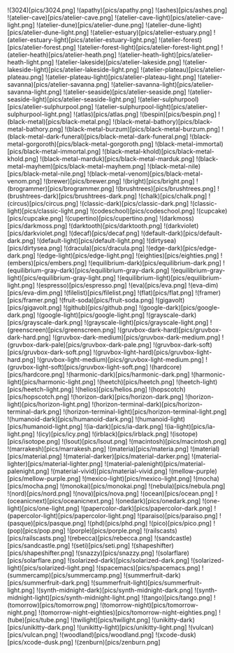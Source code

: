 !(3024)[pics/3024.png]
!(apathy)[pics/apathy.png]
!(ashes)[pics/ashes.png]
!(atelier-cave)[pics/atelier-cave.png]
!(atelier-cave-light)[pics/atelier-cave-light.png]
!(atelier-dune)[pics/atelier-dune.png]
!(atelier-dune-light)[pics/atelier-dune-light.png]
!(atelier-estuary)[pics/atelier-estuary.png]
!(atelier-estuary-light)[pics/atelier-estuary-light.png]
!(atelier-forest)[pics/atelier-forest.png]
!(atelier-forest-light)[pics/atelier-forest-light.png]
!(atelier-heath)[pics/atelier-heath.png]
!(atelier-heath-light)[pics/atelier-heath-light.png]
!(atelier-lakeside)[pics/atelier-lakeside.png]
!(atelier-lakeside-light)[pics/atelier-lakeside-light.png]
!(atelier-plateau)[pics/atelier-plateau.png]
!(atelier-plateau-light)[pics/atelier-plateau-light.png]
!(atelier-savanna)[pics/atelier-savanna.png]
!(atelier-savanna-light)[pics/atelier-savanna-light.png]
!(atelier-seaside)[pics/atelier-seaside.png]
!(atelier-seaside-light)[pics/atelier-seaside-light.png]
!(atelier-sulphurpool)[pics/atelier-sulphurpool.png]
!(atelier-sulphurpool-light)[pics/atelier-sulphurpool-light.png]
!(atlas)[pics/atlas.png]
!(bespin)[pics/bespin.png]
!(black-metal)[pics/black-metal.png]
!(black-metal-bathory)[pics/black-metal-bathory.png]
!(black-metal-burzum)[pics/black-metal-burzum.png]
!(black-metal-dark-funeral)[pics/black-metal-dark-funeral.png]
!(black-metal-gorgoroth)[pics/black-metal-gorgoroth.png]
!(black-metal-immortal)[pics/black-metal-immortal.png]
!(black-metal-khold)[pics/black-metal-khold.png]
!(black-metal-marduk)[pics/black-metal-marduk.png]
!(black-metal-mayhem)[pics/black-metal-mayhem.png]
!(black-metal-nile)[pics/black-metal-nile.png]
!(black-metal-venom)[pics/black-metal-venom.png]
!(brewer)[pics/brewer.png]
!(bright)[pics/bright.png]
!(brogrammer)[pics/brogrammer.png]
!(brushtrees)[pics/brushtrees.png]
!(brushtrees-dark)[pics/brushtrees-dark.png]
!(chalk)[pics/chalk.png]
!(circus)[pics/circus.png]
!(classic-dark)[pics/classic-dark.png]
!(classic-light)[pics/classic-light.png]
!(codeschool)[pics/codeschool.png]
!(cupcake)[pics/cupcake.png]
!(cupertino)[pics/cupertino.png]
!(darkmoss)[pics/darkmoss.png]
!(darktooth)[pics/darktooth.png]
!(darkviolet)[pics/darkviolet.png]
!(decaf)[pics/decaf.png]
!(default-dark)[pics/default-dark.png]
!(default-light)[pics/default-light.png]
!(dirtysea)[pics/dirtysea.png]
!(dracula)[pics/dracula.png]
!(edge-dark)[pics/edge-dark.png]
!(edge-light)[pics/edge-light.png]
!(eighties)[pics/eighties.png]
!(embers)[pics/embers.png]
!(equilibrium-dark)[pics/equilibrium-dark.png]
!(equilibrium-gray-dark)[pics/equilibrium-gray-dark.png]
!(equilibrium-gray-light)[pics/equilibrium-gray-light.png]
!(equilibrium-light)[pics/equilibrium-light.png]
!(espresso)[pics/espresso.png]
!(eva)[pics/eva.png]
!(eva-dim)[pics/eva-dim.png]
!(filelist)[pics/filelist.png]
!(flat)[pics/flat.png]
!(framer)[pics/framer.png]
!(fruit-soda)[pics/fruit-soda.png]
!(gigavolt)[pics/gigavolt.png]
!(github)[pics/github.png]
!(google-dark)[pics/google-dark.png]
!(google-light)[pics/google-light.png]
!(grayscale-dark)[pics/grayscale-dark.png]
!(grayscale-light)[pics/grayscale-light.png]
!(greenscreen)[pics/greenscreen.png]
!(gruvbox-dark-hard)[pics/gruvbox-dark-hard.png]
!(gruvbox-dark-medium)[pics/gruvbox-dark-medium.png]
!(gruvbox-dark-pale)[pics/gruvbox-dark-pale.png]
!(gruvbox-dark-soft)[pics/gruvbox-dark-soft.png]
!(gruvbox-light-hard)[pics/gruvbox-light-hard.png]
!(gruvbox-light-medium)[pics/gruvbox-light-medium.png]
!(gruvbox-light-soft)[pics/gruvbox-light-soft.png]
!(hardcore)[pics/hardcore.png]
!(harmonic-dark)[pics/harmonic-dark.png]
!(harmonic-light)[pics/harmonic-light.png]
!(heetch)[pics/heetch.png]
!(heetch-light)[pics/heetch-light.png]
!(helios)[pics/helios.png]
!(hopscotch)[pics/hopscotch.png]
!(horizon-dark)[pics/horizon-dark.png]
!(horizon-light)[pics/horizon-light.png]
!(horizon-terminal-dark)[pics/horizon-terminal-dark.png]
!(horizon-terminal-light)[pics/horizon-terminal-light.png]
!(humanoid-dark)[pics/humanoid-dark.png]
!(humanoid-light)[pics/humanoid-light.png]
!(ia-dark)[pics/ia-dark.png]
!(ia-light)[pics/ia-light.png]
!(icy)[pics/icy.png]
!(irblack)[pics/irblack.png]
!(isotope)[pics/isotope.png]
!(lsout)[pics/lsout.png]
!(macintosh)[pics/macintosh.png]
!(marrakesh)[pics/marrakesh.png]
!(materia)[pics/materia.png]
!(material)[pics/material.png]
!(material-darker)[pics/material-darker.png]
!(material-lighter)[pics/material-lighter.png]
!(material-palenight)[pics/material-palenight.png]
!(material-vivid)[pics/material-vivid.png]
!(mellow-purple)[pics/mellow-purple.png]
!(mexico-light)[pics/mexico-light.png]
!(mocha)[pics/mocha.png]
!(monokai)[pics/monokai.png]
!(nebula)[pics/nebula.png]
!(nord)[pics/nord.png]
!(nova)[pics/nova.png]
!(ocean)[pics/ocean.png]
!(oceanicnext)[pics/oceanicnext.png]
!(onedark)[pics/onedark.png]
!(one-light)[pics/one-light.png]
!(papercolor-dark)[pics/papercolor-dark.png]
!(papercolor-light)[pics/papercolor-light.png]
!(paraiso)[pics/paraiso.png]
!(pasque)[pics/pasque.png]
!(phd)[pics/phd.png]
!(pico)[pics/pico.png]
!(pop)[pics/pop.png]
!(porple)[pics/porple.png]
!(railscasts)[pics/railscasts.png]
!(rebecca)[pics/rebecca.png]
!(sandcastle)[pics/sandcastle.png]
!(seti)[pics/seti.png]
!(shapeshifter)[pics/shapeshifter.png]
!(snazzy)[pics/snazzy.png]
!(solarflare)[pics/solarflare.png]
!(solarized-dark)[pics/solarized-dark.png]
!(solarized-light)[pics/solarized-light.png]
!(spacemacs)[pics/spacemacs.png]
!(summercamp)[pics/summercamp.png]
!(summerfruit-dark)[pics/summerfruit-dark.png]
!(summerfruit-light)[pics/summerfruit-light.png]
!(synth-midnight-dark)[pics/synth-midnight-dark.png]
!(synth-midnight-light)[pics/synth-midnight-light.png]
!(tango)[pics/tango.png]
!(tomorrow)[pics/tomorrow.png]
!(tomorrow-night)[pics/tomorrow-night.png]
!(tomorrow-night-eighties)[pics/tomorrow-night-eighties.png]
!(tube)[pics/tube.png]
!(twilight)[pics/twilight.png]
!(unikitty-dark)[pics/unikitty-dark.png]
!(unikitty-light)[pics/unikitty-light.png]
!(vulcan)[pics/vulcan.png]
!(woodland)[pics/woodland.png]
!(xcode-dusk)[pics/xcode-dusk.png]
!(zenburn)[pics/zenburn.png]
